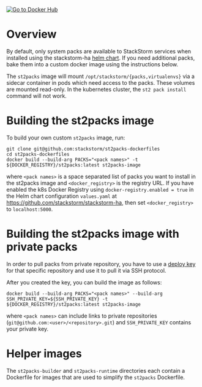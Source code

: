 [![Go to Docker Hub](https://img.shields.io/docker/build/stackstorm/st2packs.svg)](https://hub.docker.com/r/stackstorm/st2packs/)

# Overview

By default, only system packs are available to StackStorm services when installed using the
stackstorm-ha [helm chart](https://helm.stackstorm.com). If you need additional packs,
bake them into a custom docker image using the instructions below.

The `st2packs` image will mount `/opt/stackstorm/{packs,virtualenvs}` via a sidecar container in
pods which need access to the packs. These volumes are mounted read-only. In the kubernetes cluster,
the `st2 pack install` command will not work.

# Building the st2packs image

To build your own custom `st2packs` image, run:

```
git clone git@github.com:stackstorm/st2packs-dockerfiles
cd st2packs-dockerfiles
docker build --build-arg PACKS="<pack names>" -t ${DOCKER_REGISTRY}/st2packs:latest st2packs-image
```

where `<pack names>` is a space separated list of packs you want to install in the st2packs image
and `<docker_registry>` is the registry URL. If you have enabled the k8s Docker Registry using
`docker-registry.enabled = true` in the Helm chart configuration `values.yaml` at
https://github.com/stackstorm/stackstorm-ha,
then set `<docker_registry>` to `localhost:5000`.

# Building the st2packs image with private packs

In order to pull packs from private repository, you have to use a [deploy key](https://developer.github.com/v3/guides/managing-deploy-keys/#deploy-keys) for that specific repository and use it to pull it via SSH protocol.

After you created the key, you can build the image as follows:

```
docker build --build-arg PACKS="<pack names>" --build-arg SSH_PRIVATE_KEY=${SSH_PRIVATE_KEY} -t ${DOCKER_REGISTRY}/st2packs:latest st2packs-image
```

where `<pack names>` can include links to private repositories (`git@github.com:<user>/<repository>.git`)
and `SSH_PRIVATE_KEY` contains your private key.

# Helper images

The `st2packs-builder` and `st2packs-runtime` directories each contain a Dockerfile for images that
are used to simplify the `st2packs` Dockerfile.
